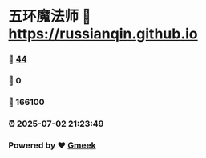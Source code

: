 # 五环魔法师 :link: https://russianqin.github.io 
### :page_facing_up: [44](https://russianqin.github.io/tag.html) 
### :speech_balloon: 0 
### :hibiscus: 166100 
### :alarm_clock: 2025-07-02 21:23:49 
### Powered by :heart: [Gmeek](https://github.com/Meekdai/Gmeek)
